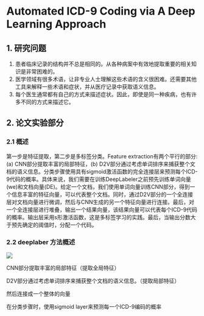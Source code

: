 # Automated ICD-9 Coding via A Deep Learning Approach

## 1.  研究问题

1. 患者临床记录的结构并不总是相同的。从各种病案中有效地提取重要的相关知识是非常困难的。
2. 医学领域有很多术语，让非专业人士理解这些术语的含义很困难。还需要其他工具来解释一些术语和症状，并从医疗记录中获取语义信息。
3. 每个医生通常都有自己的方式来描述症状。因此，即使是同一种疾病，也有许多不同的方式来描述它。



## 2. 论文实验部分

### 2.1 概述

第一步是特征提取，第二步是多标签分类。Feature extraction有两个平行的部分:(a) CNN部分提取丰富的局部特征，(b)  D2V部分通过考虑单词排序来捕获整个文档的语义信息。分类步骤使用具有sigmoid激活函数的完全连接层来预测每个ICD-9代码的概率。具体来说，我们需要在训练DeepLabeler之前预先训练单词向量(we)和文档向量(DE)。给定一个文档，我们使用单词向量训练CNN部分，得到一个信息丰富的特征向量，可以代表整个文档。同时，通过D2V部分的一个全连接层对文档向量进行微调，然后与CNN生成的另一个特征向量进行连接。最后，对一个全连接层进行堆叠，输出一个结果向量，该结果向量可以代表每个ICD-9代码的概率。输出层采用s形激活函数，这是多标签学习的实践。最后，当输出分数大于预先确定的阈值时，分配一个代码。



### 2.2 deeplaber 方法概述

![](C:\Users\Acer\Desktop\学习资料\文献储备\论文笔记\图片\1.PNG)

CNN部分提取丰富的局部特征（提取全局特征）

D2V部分通过考虑单词排序来捕获整个文档的语义信息。（提取局部特征）

然后连接成一个整体的向量

在分类步骤时，使用sigmoid layer来预测每一个ICD-9编码的概率



